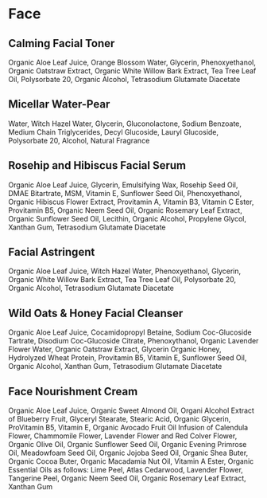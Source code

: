 # Face

## Calming Facial Toner

Organic Aloe Leaf Juice, Orange Blossom Water, Glycerin, Phenoxyethanol, Organic Oatstraw Extract, Organic White Willow Bark Extract, Tea Tree Leaf Oil, Polysorbate 20, Organic Alcohol, Tetrasodium Glutamate Diacetate

## Micellar Water-Pear

Water, Witch Hazel Water, Glycerin, Gluconolactone, Sodium Benzoate, Medium Chain Triglycerides, Decyl Glucoside, Lauryl Glucoside, Polysorbate 20, Alcohol, Natural Fragrance

## Rosehip and Hibiscus Facial Serum

Organic Aloe Leaf Juice, Glycerin, Emulsifying Wax, Rosehip Seed Oil, DMAE Bitartrate, MSM, Vitamin E, Sunflower Seed Oil, Phenoxyethanol, Organic Hibiscus Flower Extract, Provitamin A, Vitamin B3, Vitamin C Ester, Provitamin B5, Organic Neem Seed Oil, Organic Rosemary Leaf Extract, Organic Sunflower Seed Oil, Lecithin, Organic Alcohol, Propylene Glycol, Xanthan Gum, Tetrasodium Glutamate Diacetate

## Facial Astringent

Organic Aloe Leaf Juice, Witch Hazel Water, Phenoxyethanol, Glycerin, Organic White Willow Bark Extract, Tea Tree Leaf Oil, Polysorbate 20, Organic Alcohol, Tetrasodium Glutamate Diacetate

## Wild Oats & Honey Facial Cleanser

Organic Aloe Leaf Juice, Cocamidopropyl Betaine, Sodium Coc-Glucoside Tartrate, Disodium Coc-Glucoside Citrate, Phenoxythanol, Organic Lavender Flower Water, Organic Oatstraw Extract, Glycerin Organic Honey, Hydrolyzed Wheat Protein, Provitamin B5, Vitamin E, Sunflower Seed Oil, Organic Alcohol, Xanthan Gum, Tetrasodium Glutamate Diacetate

## Face Nourishment Cream

Organic Aloe Leaf Juice, Organic Sweet Almond Oil, Organi Alcohol Extract of Blueberry Fruit, Glyceryl Stearate, Stearic Acid, Organic Glycerin, ProVitamin B5, Vitamin E, Organic Avocado Fruit Oil Infusion of Calendula Flower, Chammomile Flower, Lavender Flower and Red Colver Flower, Organic Olive Oil, Organic Sunflower Seed Oil, Organic Evening Primrose Oil, Meadowfoam Seed Oil, Organic Jojoba Seed Oil, Organic Shea Buter, Organic Cocoa Buter, Organic Macadamia Nut Oil, Vitamin A Ester, Organic Essential Oils as follows: Lime Peel, Atlas Cedarwood, Lavender Flower, Tangerine Peel, Organic Neem Seed Oil, Organic Rosemary Leaf Extract, Xanthan Gum
